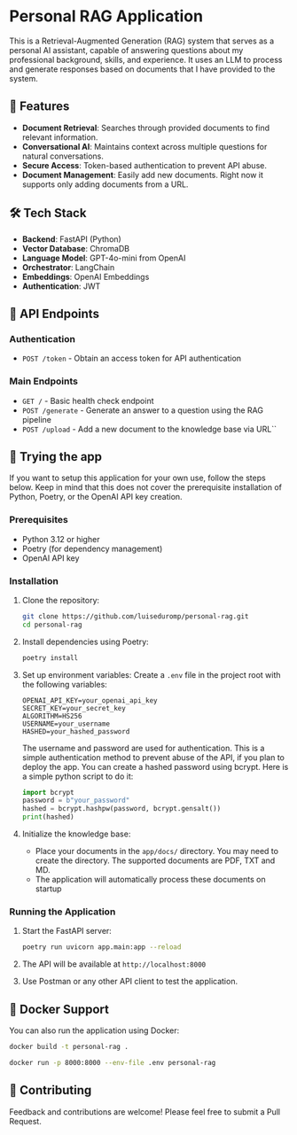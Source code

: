 # Personal RAG Application

This is a Retrieval-Augmented Generation (RAG) system that serves as a personal AI assistant, capable of answering questions about my professional background, skills, and experience. It uses an LLM to process and generate responses based on documents that I have provided to the system.

## 🌟 Features

- **Document Retrieval**: Searches through provided documents to find relevant information.
- **Conversational AI**: Maintains context across multiple questions for natural conversations.
- **Secure Access**: Token-based authentication to prevent API abuse.
- **Document Management**: Easily add new documents. Right now it supports only adding documents from a URL.

## 🛠️ Tech Stack

- **Backend**: FastAPI (Python)
- **Vector Database**: ChromaDB
- **Language Model**: GPT-4o-mini from OpenAI
- **Orchestrator**: LangChain
- **Embeddings**: OpenAI Embeddings
- **Authentication**: JWT

## 🚀 API Endpoints

### Authentication

- `POST /token` - Obtain an access token for API authentication

### Main Endpoints

- `GET /` - Basic health check endpoint
- `POST /generate` - Generate an answer to a question using the RAG pipeline
- `POST /upload` - Add a new document to the knowledge base via URL``

## 🧪 Trying the app
If you want to setup this application for your own use, follow the steps below. Keep in mind that this does not cover the prerequisite installation of Python, Poetry, or the OpenAI API key creation.

### Prerequisites

- Python 3.12 or higher
- Poetry (for dependency management)
- OpenAI API key

### Installation

1. Clone the repository:
   ```bash
   git clone https://github.com/luiseduromp/personal-rag.git
   cd personal-rag
   ```

2. Install dependencies using Poetry:
   ```bash
   poetry install
   ```

3. Set up environment variables:
   Create a `.env` file in the project root with the following variables:
   ```
   OPENAI_API_KEY=your_openai_api_key
   SECRET_KEY=your_secret_key
   ALGORITHM=HS256
   USERNAME=your_username
   HASHED=your_hashed_password
   ```
   The username and password are used for authentication. This is a simple authentication method to prevent abuse of the API, if you plan to deploy the app.
   You can create a hashed password using bcrypt. Here is a simple python script to do it:
   ```python
   import bcrypt
   password = b"your_password"
   hashed = bcrypt.hashpw(password, bcrypt.gensalt())
   print(hashed)
   ```

4. Initialize the knowledge base:
   - Place your documents in the `app/docs/` directory. You may need to create the directory. The supported documents are PDF, TXT and MD.
   - The application will automatically process these documents on startup

### Running the Application

1. Start the FastAPI server:
   ```bash
   poetry run uvicorn app.main:app --reload
   ```

2. The API will be available at `http://localhost:8000`

3. Use Postman or any other API client to test the application.

## 🐳 Docker Support

You can also run the application using Docker:

```bash
docker build -t personal-rag .

docker run -p 8000:8000 --env-file .env personal-rag
```

## 🤝 Contributing

Feedback and contributions are welcome! Please feel free to submit a Pull Request.
